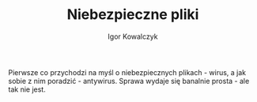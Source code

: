 ﻿---
layout: post
title: "Niebezpieczne pliki"
author: "Igor Kowalczyk"
categories: internet
comments: true
---

Pierwsze co przychodzi na myśl o niebezpiecznych plikach - wirus, a jak sobie z nim poradzić - antywirus. Sprawa wydaje się banalnie prosta - ale tak nie jest.